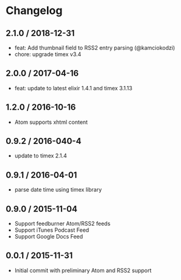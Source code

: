 # Changelog

## 2.1.0 / 2018-12-31

* feat: Add thumbnail field to RSS2 entry parsing (@kamciokodzi)
* chore: upgrade timex v3.4

## 2.0.0 / 2017-04-16

* feat: update to latest elixir 1.4.1 and timex 3.1.13

## 1.2.0 / 2016-10-16

* Atom supports xhtml content

## 0.9.2 / 2016-040-4

* update to timex 2.1.4

## 0.9.1 / 2016-04-01

* parse date time using timex library

## 0.9.0 / 2015-11-04

* Support feedburner Atom/RSS2 feeds
* Support iTunes Podcast Feed
* Support Google Docs Feed

## 0.0.1 / 2015-11-31

* Initial commit with preliminary Atom and RSS2 support
